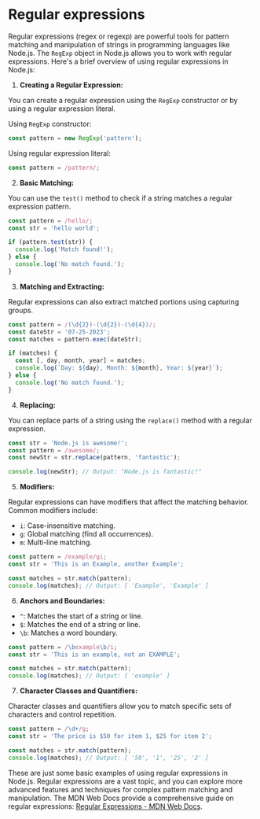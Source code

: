 # Regular expressions

Regular expressions (regex or regexp) are powerful tools for pattern matching and manipulation of strings in programming languages like Node.js. The `RegExp` object in Node.js allows you to work with regular expressions. Here's a brief overview of using regular expressions in Node.js:

1. **Creating a Regular Expression:**

You can create a regular expression using the `RegExp` constructor or by using a regular expression literal.

Using `RegExp` constructor:

```javascript
const pattern = new RegExp('pattern');
```

Using regular expression literal:

```javascript
const pattern = /pattern/;
```

2. **Basic Matching:**

You can use the `test()` method to check if a string matches a regular expression pattern.

```javascript
const pattern = /hello/;
const str = 'hello world';

if (pattern.test(str)) {
  console.log('Match found!');
} else {
  console.log('No match found.');
}
```

3. **Matching and Extracting:**

Regular expressions can also extract matched portions using capturing groups.

```javascript
const pattern = /(\d{2})-(\d{2})-(\d{4})/;
const dateStr = '07-25-2023';
const matches = pattern.exec(dateStr);

if (matches) {
  const [, day, month, year] = matches;
  console.log(`Day: ${day}, Month: ${month}, Year: ${year}`);
} else {
  console.log('No match found.');
}
```

4. **Replacing:**

You can replace parts of a string using the `replace()` method with a regular expression.

```javascript
const str = 'Node.js is awesome!';
const pattern = /awesome/;
const newStr = str.replace(pattern, 'fantastic');

console.log(newStr); // Output: "Node.js is fantastic!"
```

5. **Modifiers:**

Regular expressions can have modifiers that affect the matching behavior. Common modifiers include:

- `i`: Case-insensitive matching.
- `g`: Global matching (find all occurrences).
- `m`: Multi-line matching.

```javascript
const pattern = /example/gi;
const str = 'This is an Example, another Example';

const matches = str.match(pattern);
console.log(matches); // Output: [ 'Example', 'Example' ]
```

6. **Anchors and Boundaries:**

- `^`: Matches the start of a string or line.
- `$`: Matches the end of a string or line.
- `\b`: Matches a word boundary.

```javascript
const pattern = /\bexample\b/i;
const str = 'This is an example, not an EXAMPLE';

const matches = str.match(pattern);
console.log(matches); // Output: [ 'example' ]
```

7. **Character Classes and Quantifiers:**

Character classes and quantifiers allow you to match specific sets of characters and control repetition.

```javascript
const pattern = /\d+/g;
const str = 'The price is $50 for item 1, $25 for item 2';

const matches = str.match(pattern);
console.log(matches); // Output: [ '50', '1', '25', '2' ]
```

These are just some basic examples of using regular expressions in Node.js. Regular expressions are a vast topic, and you can explore more advanced features and techniques for complex pattern matching and manipulation. The MDN Web Docs provide a comprehensive guide on regular expressions: [Regular Expressions - MDN Web Docs](https://developer.mozilla.org/en-US/docs/Web/JavaScript/Guide/Regular_Expressions).
